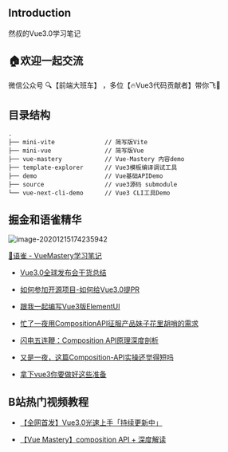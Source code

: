 ## Introduction

然叔的Vue3.0学习笔记

## 🏠欢迎一起交流
微信公众号 🔍【前端大班车】 ，多位【🔥Vue3代码贡献者】带你飞🚀

## 目录结构

```
.
├── mini-vite              // 简写版Vite
├── mini-vue               // 简写版Vue
├── vue-mastery            // Vue-Mastery 内容demo
├── template-explorer      // Vue3模板编译调试工具
├── demo                   // Vue基础APIDemo
├── source                 // vue3源码 submodule
└── vue-next-cli-demo      // Vue3 CLI工具Demo
```





## 掘金和语雀精华

![image-20201215174235942](https://gitee.com/josephxia/picgo/raw/master/juejin/image-20201215174235942.png)
		
[📖语雀  -  VueMastery学习笔记](https://www.yuque.com/nxtt7g/kompdt)



- [Vue3.0全球发布会干货总结](https://juejin.cn/post/6875236411349008398)
- [如何参加开源项目-如何给Vue3.0提PR](https://juejin.cn/post/6844904191744278542)
- [跟我一起编写Vue3版ElementUI](https://juejin.cn/post/6864462363039531022)

- [忙了一夜用CompositionAPI征服产品妹子花里胡哨的需求](https://juejin.cn/post/6891885484524437518)

- [闪电五连鞭：Composition API原理深度剖析](https://juejin.cn/post/6894993303486332941)
- [又是一夜，这篇Composition-API实操还觉得短吗](https://juejin.cn/post/6892017198450081800)
- [拿下vue3你要做好这些准备](https://juejin.cn/post/6866373381424414734)


## B站热门视频教程
- [【全网首发】Vue3.0光速上手「持续更新中」](https://www.bilibili.com/video/BV1Wh411X7Xp)

- [【Vue Mastery】composition API + 深度解读](https://www.bilibili.com/video/BV1my4y1m7sz)




